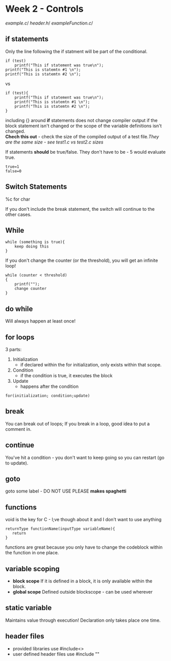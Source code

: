 # Week 2 - Controls

*example.c*/
*header.h*/
*exampleFunction.c*/

## if statements
Only the line following the if statment will be part of the conditional.
```
if (test)
    printf("This if statement was true\n");
printf("This is statemtn #1 \n");
printf("This is statemtn #2 \n");
```
vs
```
if (test){
    printf("This if statement was true\n");
    printf("This is statemtn #1 \n");
    printf("This is statemtn #2 \n");
}
```

including {} around **if** statements does not change compiler output if the block statement isn't changed or the scope of the variable definitions isn't changed.\
**Chech this out** - check the size of the compiled output of a test file.*They are the same size - see test1.c vs test2.c sizes*

If statements __should__ be true/false. They don't have to be - 5 would evaluate true.
```
true=1
false=0
```

## Switch Statements
%c for char

If you don't include the break statement, the switch will continue to the other cases.

## While

```
while (something is true){
    keep doing this
}
```
If you don't change the counter (or the threshold), you will get an infinite loop!
```
while (counter < threshold)
{
    printf("");
    change counter
}
```
 ## do while
 Will always happen at least once!

 ## for loops
 3 parts:
 1. Initialization 
    - if declared within the for initialization, only exists within that scope.
 2. Condition 
    - if the condition is true, it executes the block
 3. Update
    - happens after the condition
 ```
for(initialization; condition;update)
 ```
 ## break
 You can break out of loops; If you break in a loop, good idea to put a comment in.
 ## continue
 You've hit a condition - you don't want to keep going so you can restart (go to update).
 ## goto
 goto some label - DO NOT USE PLEASE
 __makes spaghetti__

 ## functions
 void is the key for C - I;ve though about it and I don't want to use anything

 ```
returnType functionName(inputType variableName){
    return 
}
 ```
 functions are great because you only have to change the codeblock within the function in one place.

## variable scoping
 - __block scope__ If it is defined in a block, it is only available within the block.
 - __global scope__ Defined outside blockscope - can be used wherever

## static variable
 Maintains value through execution!
Declaration only takes place one time.

## header files
- provided libraries use #include<>
- user defined header files use #include ""
